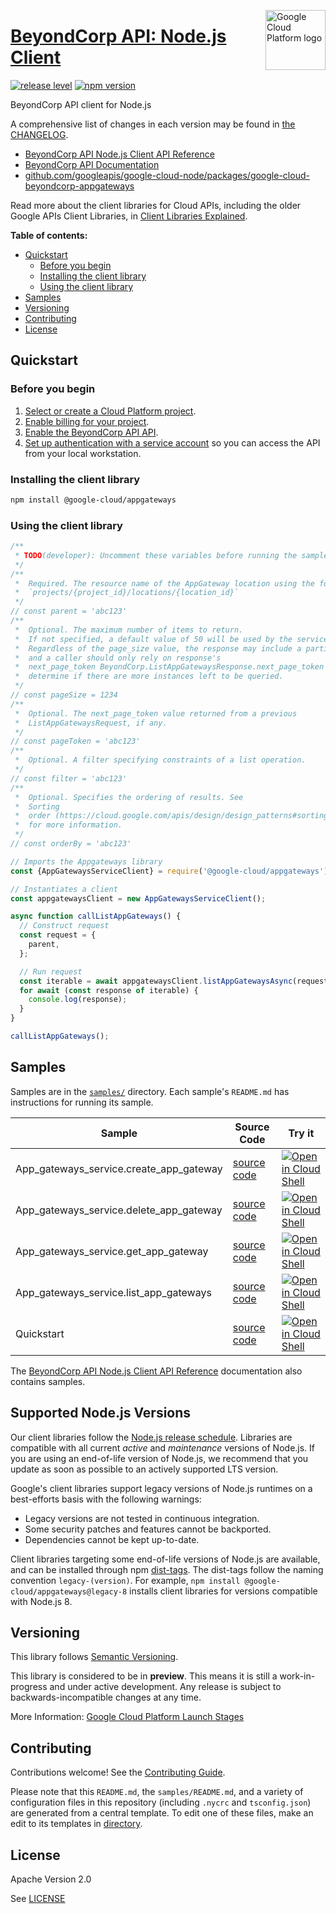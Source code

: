 [//]: # "This README.md file is auto-generated, all changes to this file will be lost."
[//]: # "To regenerate it, use `python -m synthtool`."
<img src="https://avatars2.githubusercontent.com/u/2810941?v=3&s=96" alt="Google Cloud Platform logo" title="Google Cloud Platform" align="right" height="96" width="96"/>

# [BeyondCorp API: Node.js Client](https://github.com/googleapis/google-cloud-node/tree/main/packages/google-cloud-beyondcorp-appgateways)

[![release level](https://img.shields.io/badge/release%20level-preview-yellow.svg?style=flat)](https://cloud.google.com/terms/launch-stages)
[![npm version](https://img.shields.io/npm/v/@google-cloud/appgateways.svg)](https://www.npmjs.org/package/@google-cloud/appgateways)




BeyondCorp API client for Node.js


A comprehensive list of changes in each version may be found in
[the CHANGELOG](https://github.com/googleapis/google-cloud-node/tree/main/packages/google-cloud-beyondcorp-appgateways/CHANGELOG.md).

* [BeyondCorp API Node.js Client API Reference][client-docs]
* [BeyondCorp API Documentation][product-docs]
* [github.com/googleapis/google-cloud-node/packages/google-cloud-beyondcorp-appgateways](https://github.com/googleapis/google-cloud-node/tree/main/packages/google-cloud-beyondcorp-appgateways)

Read more about the client libraries for Cloud APIs, including the older
Google APIs Client Libraries, in [Client Libraries Explained][explained].

[explained]: https://cloud.google.com/apis/docs/client-libraries-explained

**Table of contents:**


* [Quickstart](#quickstart)
  * [Before you begin](#before-you-begin)
  * [Installing the client library](#installing-the-client-library)
  * [Using the client library](#using-the-client-library)
* [Samples](#samples)
* [Versioning](#versioning)
* [Contributing](#contributing)
* [License](#license)

## Quickstart

### Before you begin

1.  [Select or create a Cloud Platform project][projects].
1.  [Enable billing for your project][billing].
1.  [Enable the BeyondCorp API API][enable_api].
1.  [Set up authentication with a service account][auth] so you can access the
    API from your local workstation.

### Installing the client library

```bash
npm install @google-cloud/appgateways
```


### Using the client library

```javascript
/**
 * TODO(developer): Uncomment these variables before running the sample.
 */
/**
 *  Required. The resource name of the AppGateway location using the form:
 *  `projects/{project_id}/locations/{location_id}`
 */
// const parent = 'abc123'
/**
 *  Optional. The maximum number of items to return.
 *  If not specified, a default value of 50 will be used by the service.
 *  Regardless of the page_size value, the response may include a partial list
 *  and a caller should only rely on response's
 *  next_page_token BeyondCorp.ListAppGatewaysResponse.next_page_token  to
 *  determine if there are more instances left to be queried.
 */
// const pageSize = 1234
/**
 *  Optional. The next_page_token value returned from a previous
 *  ListAppGatewaysRequest, if any.
 */
// const pageToken = 'abc123'
/**
 *  Optional. A filter specifying constraints of a list operation.
 */
// const filter = 'abc123'
/**
 *  Optional. Specifies the ordering of results. See
 *  Sorting
 *  order (https://cloud.google.com/apis/design/design_patterns#sorting_order)
 *  for more information.
 */
// const orderBy = 'abc123'

// Imports the Appgateways library
const {AppGatewaysServiceClient} = require('@google-cloud/appgateways').v1;

// Instantiates a client
const appgatewaysClient = new AppGatewaysServiceClient();

async function callListAppGateways() {
  // Construct request
  const request = {
    parent,
  };

  // Run request
  const iterable = await appgatewaysClient.listAppGatewaysAsync(request);
  for await (const response of iterable) {
    console.log(response);
  }
}

callListAppGateways();

```



## Samples

Samples are in the [`samples/`](https://github.com/googleapis/google-cloud-node/tree/main/packages/google-cloud-beyondcorp-appgateways/samples) directory. Each sample's `README.md` has instructions for running its sample.

| Sample                      | Source Code                       | Try it |
| --------------------------- | --------------------------------- | ------ |
| App_gateways_service.create_app_gateway | [source code](https://github.com/googleapis/google-cloud-node/blob/main/packages/google-cloud-beyondcorp-appgateways/samples/generated/v1/app_gateways_service.create_app_gateway.js) | [![Open in Cloud Shell][shell_img]](https://console.cloud.google.com/cloudshell/open?git_repo=https://github.com/googleapis/google-cloud-node&page=editor&open_in_editor=packages/google-cloud-beyondcorp-appgateways/samples/generated/v1/app_gateways_service.create_app_gateway.js,packages/google-cloud-beyondcorp-appgateways/samples/README.md) |
| App_gateways_service.delete_app_gateway | [source code](https://github.com/googleapis/google-cloud-node/blob/main/packages/google-cloud-beyondcorp-appgateways/samples/generated/v1/app_gateways_service.delete_app_gateway.js) | [![Open in Cloud Shell][shell_img]](https://console.cloud.google.com/cloudshell/open?git_repo=https://github.com/googleapis/google-cloud-node&page=editor&open_in_editor=packages/google-cloud-beyondcorp-appgateways/samples/generated/v1/app_gateways_service.delete_app_gateway.js,packages/google-cloud-beyondcorp-appgateways/samples/README.md) |
| App_gateways_service.get_app_gateway | [source code](https://github.com/googleapis/google-cloud-node/blob/main/packages/google-cloud-beyondcorp-appgateways/samples/generated/v1/app_gateways_service.get_app_gateway.js) | [![Open in Cloud Shell][shell_img]](https://console.cloud.google.com/cloudshell/open?git_repo=https://github.com/googleapis/google-cloud-node&page=editor&open_in_editor=packages/google-cloud-beyondcorp-appgateways/samples/generated/v1/app_gateways_service.get_app_gateway.js,packages/google-cloud-beyondcorp-appgateways/samples/README.md) |
| App_gateways_service.list_app_gateways | [source code](https://github.com/googleapis/google-cloud-node/blob/main/packages/google-cloud-beyondcorp-appgateways/samples/generated/v1/app_gateways_service.list_app_gateways.js) | [![Open in Cloud Shell][shell_img]](https://console.cloud.google.com/cloudshell/open?git_repo=https://github.com/googleapis/google-cloud-node&page=editor&open_in_editor=packages/google-cloud-beyondcorp-appgateways/samples/generated/v1/app_gateways_service.list_app_gateways.js,packages/google-cloud-beyondcorp-appgateways/samples/README.md) |
| Quickstart | [source code](https://github.com/googleapis/google-cloud-node/blob/main/packages/google-cloud-beyondcorp-appgateways/samples/quickstart.js) | [![Open in Cloud Shell][shell_img]](https://console.cloud.google.com/cloudshell/open?git_repo=https://github.com/googleapis/google-cloud-node&page=editor&open_in_editor=packages/google-cloud-beyondcorp-appgateways/samples/quickstart.js,packages/google-cloud-beyondcorp-appgateways/samples/README.md) |



The [BeyondCorp API Node.js Client API Reference][client-docs] documentation
also contains samples.

## Supported Node.js Versions

Our client libraries follow the [Node.js release schedule](https://github.com/nodejs/release#release-schedule).
Libraries are compatible with all current _active_ and _maintenance_ versions of
Node.js.
If you are using an end-of-life version of Node.js, we recommend that you update
as soon as possible to an actively supported LTS version.

Google's client libraries support legacy versions of Node.js runtimes on a
best-efforts basis with the following warnings:

* Legacy versions are not tested in continuous integration.
* Some security patches and features cannot be backported.
* Dependencies cannot be kept up-to-date.

Client libraries targeting some end-of-life versions of Node.js are available, and
can be installed through npm [dist-tags](https://docs.npmjs.com/cli/dist-tag).
The dist-tags follow the naming convention `legacy-(version)`.
For example, `npm install @google-cloud/appgateways@legacy-8` installs client libraries
for versions compatible with Node.js 8.

## Versioning

This library follows [Semantic Versioning](http://semver.org/).







This library is considered to be in **preview**. This means it is still a
work-in-progress and under active development. Any release is subject to
backwards-incompatible changes at any time.


More Information: [Google Cloud Platform Launch Stages][launch_stages]

[launch_stages]: https://cloud.google.com/terms/launch-stages

## Contributing

Contributions welcome! See the [Contributing Guide](https://github.com/googleapis/google-cloud-node/blob/main/CONTRIBUTING.md).

Please note that this `README.md`, the `samples/README.md`,
and a variety of configuration files in this repository (including `.nycrc` and `tsconfig.json`)
are generated from a central template. To edit one of these files, make an edit
to its templates in
[directory](https://github.com/googleapis/synthtool).

## License

Apache Version 2.0

See [LICENSE](https://github.com/googleapis/google-cloud-node/blob/main/LICENSE)

[client-docs]: https://cloud.google.com/nodejs/docs/reference/appgateways/latest
[product-docs]: https://cloud.google.com/beyondcorp
[shell_img]: https://gstatic.com/cloudssh/images/open-btn.png
[projects]: https://console.cloud.google.com/project
[billing]: https://support.google.com/cloud/answer/6293499#enable-billing
[enable_api]: https://console.cloud.google.com/flows/enableapi?apiid=beyondcorp.googleapis.com
[auth]: https://cloud.google.com/docs/authentication/getting-started
